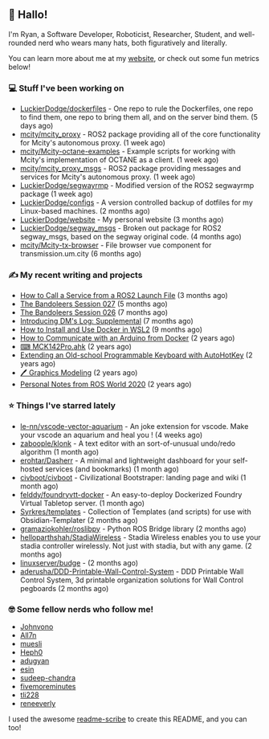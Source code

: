 ## 👋 Hallo!

I'm Ryan, a Software Developer, Roboticist, Researcher, Student, and well-rounded nerd who wears many hats, both figuratively and literally.

You can learn more about me at my [website](https://ryandlewis.dev), or check out some fun metrics below!

### 💻 Stuff I've been working on

- [LuckierDodge/dockerfiles](https://github.com/LuckierDodge/dockerfiles) - One repo to rule the Dockerfiles, one repo to find them, one repo to bring them all, and on the server bind them. (5 days ago)
- [mcity/mcity_proxy](https://github.com/mcity/mcity_proxy) - ROS2 package providing all of the core functionality for Mcity&#39;s autonomous proxy. (1 week ago)
- [mcity/Mcity-octane-examples](https://github.com/mcity/Mcity-octane-examples) - Example scripts for working with Mcity&#39;s implementation of OCTANE as a client. (1 week ago)
- [mcity/mcity_proxy_msgs](https://github.com/mcity/mcity_proxy_msgs) - ROS2 package providing messages and services for Mcity&#39;s autonomous proxy. (1 week ago)
- [LuckierDodge/segwayrmp](https://github.com/LuckierDodge/segwayrmp) - Modified version of the ROS2 segwayrmp package (1 week ago)
- [LuckierDodge/configs](https://github.com/LuckierDodge/configs) - A version controlled backup of dotfiles for my Linux-based machines. (2 months ago)
- [LuckierDodge/website](https://github.com/LuckierDodge/website) - My personal website (3 months ago)
- [LuckierDodge/segway_msgs](https://github.com/LuckierDodge/segway_msgs) - Broken out package for ROS2 segway_msgs, based on the segway original code. (4 months ago)
- [mcity/Mcity-tx-browser](https://github.com/mcity/Mcity-tx-browser) - File browser vue component for transmission.um.city (6 months ago)

### ✍ My recent writing and projects

- [How to Call a Service from a ROS2 Launch File](https://ryandlewis.dev/posts/callserviceinros2launch/) (3 months ago)
- [The Bandoleers Session 027](https://ryandlewis.dev/posts/ttrpg/thebandoleers027/) (5 months ago)
- [The Bandoleers Session 026](https://ryandlewis.dev/posts/ttrpg/thebandoleers026/) (7 months ago)
- [Introducing DM&#39;s Log: Supplemental](https://ryandlewis.dev/posts/ttrpg/introducingdmslog/) (7 months ago)
- [How to Install and Use Docker in WSL2](https://ryandlewis.dev/posts/howtowsldocker/) (9 months ago)
- [How to Communicate with an Arduino from Docker](https://ryandlewis.dev/posts/howtoarduinodocker/) (2 years ago)
- [⌨ MCK142Pro.ahk](https://ryandlewis.dev/projects/mck142pro/) (2 years ago)
- [Extending an Old-school Programmable Keyboard with AutoHotKey](https://ryandlewis.dev/posts/mck142pro/) (2 years ago)
- [🖊 Graphics Modeling](https://ryandlewis.dev/projects/graphics/) (2 years ago)
- [Personal Notes from ROS World 2020](https://ryandlewis.dev/posts/rosworld2020/) (2 years ago)

### ⭐ Things I've starred lately

- [le-nn/vscode-vector-aquarium](https://github.com/le-nn/vscode-vector-aquarium) - An joke extension for vscode. Make your vscode an aquarium and heal you ! (4 weeks ago)
- [zaboople/klonk](https://github.com/zaboople/klonk) - A text editor with an sort-of-unusual undo/redo algorithm (1 month ago)
- [erohtar/Dasherr](https://github.com/erohtar/Dasherr) - A minimal and lightweight dashboard for your self-hosted services (and bookmarks) (1 month ago)
- [civboot/civboot](https://github.com/civboot/civboot) - Civilizational Bootstraper: landing page and wiki (1 month ago)
- [felddy/foundryvtt-docker](https://github.com/felddy/foundryvtt-docker) - An easy-to-deploy Dockerized Foundry Virtual Tabletop server. (1 month ago)
- [Syrkres/templates](https://github.com/Syrkres/templates) - Collection of Templates (and scripts) for use with Obsidian-Templater (2 months ago)
- [gramaziokohler/roslibpy](https://github.com/gramaziokohler/roslibpy) - Python ROS Bridge library (2 months ago)
- [helloparthshah/StadiaWireless](https://github.com/helloparthshah/StadiaWireless) - Stadia Wireless enables you to use your stadia controller wirelessly. Not just with stadia, but with any game. (2 months ago)
- [linuxserver/budge](https://github.com/linuxserver/budge) -  (2 months ago)
- [aderusha/DDD-Printable-Wall-Control-System](https://github.com/aderusha/DDD-Printable-Wall-Control-System) - DDD Printable Wall Control System, 3d printable organization solutions for Wall Control pegboards (2 months ago)

### 🤓 Some fellow nerds who follow me!

- [Johnvono](https://github.com/Johnvono)
- [All7n](https://github.com/All7n)
- [muesli](https://github.com/muesli)
- [Heph0](https://github.com/Heph0)
- [adugyan](https://github.com/adugyan)
- [esin](https://github.com/esin)
- [sudeep-chandra](https://github.com/sudeep-chandra)
- [fivemoreminutes](https://github.com/fivemoreminutes)
- [tli228](https://github.com/tli228)
- [reneeverly](https://github.com/reneeverly)

I used the awesome [readme-scribe](https://github.com/muesli/readme-scribe) to create this README, and you can too!

